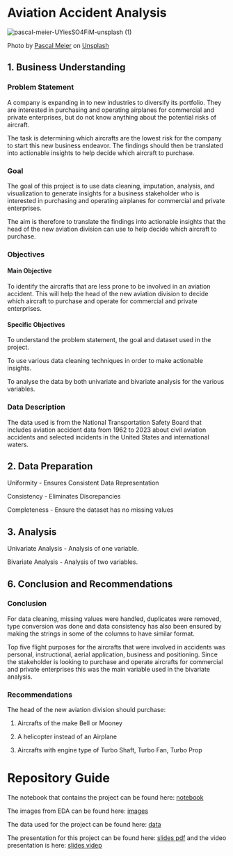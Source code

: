 # Aviation Accident Analysis

![pascal-meier-UYiesSO4FiM-unsplash (1)](https://github.com/Voste2024/Aviation-Accident-Analysis/assets/170268676/c41d2127-f486-4e81-a46a-a9cd980517d7)

Photo by <a href="https://unsplash.com/@zhpix?utm_content=creditCopyText&utm_medium=referral&utm_source=unsplash">Pascal Meier</a> on <a href="https://unsplash.com/photos/white-biplane-UYiesSO4FiM?utm_content=creditCopyText&utm_medium=referral&utm_source=unsplash">Unsplash</a>

## 1.  Business Understanding

### Problem Statement

A company is expanding in to new industries to diversify its portfolio. They are interested in purchasing and operating airplanes for commercial and private enterprises, but do not know anything about the potential risks of aircraft.

The task is determining which aircrafts are the lowest risk for the company to start this new business endeavor. The findings should then be translated into actionable insights to help decide which aircraft to purchase.


### Goal

The goal of this project is to use data cleaning, imputation, analysis, and visualization to generate insights for a business stakeholder who is interested in purchasing and operating airplanes for commercial and private enterprises.

The aim is therefore to translate the findings into actionable insights that the head of the new aviation division can use to help decide which aircraft to purchase.

### Objectives

#### Main Objective

To identify the aircrafts that are less prone to be involved in an aviation accident. This will help the head of the new aviation division to decide which aircraft to purchase and operate for commercial and private enterprises.

#### Specific Objectives

To understand the problem statement, the goal and dataset used in the project.

To use various data cleaning techniques in order to make actionable insights.

To analyse the data by both univariate and bivariate analysis for the various variables.

### Data Description

The data used is from the National Transportation Safety Board that includes aviation accident data from 1962 to 2023 about civil aviation accidents and selected incidents in the United States and international waters.
 
## 2. Data Preparation

Uniformity - Ensures Consistent Data Representation

Consistency - Eliminates Discrepancies

Completeness - Ensure the dataset has no missing values


## 3. Analysis

Univariate Analysis - Analysis of one variable.

Bivariate Analysis - Analysis of two variables.

 
## 6. Conclusion and Recommendations

### Conclusion

For data cleaning, missing values were handled, duplicates were removed, type conversion was done and data consistency has also been ensured by making the strings in some of the columns to have similar format.

Top five flight purposes for the aircrafts that were involved in accidents was personal, instructional, aerial application, business and positioning. Since the stakeholder is looking to purchase and operate aircrafts for commercial and private enterprises this was the main variable used in the bivariate analysis.

### Recommendations

The head of the new aviation division should purchase:

1. Aircrafts of the make Bell or Mooney

2. A helicopter instead of an Airplane

3. Aircrafts with engine type of Turbo Shaft, Turbo Fan, Turbo Prop
 
 # Repository Guide

The notebook that contains the project can be found here: <a href='https://github.com/Voste2024/Aviation-Accident-Analysis/blob/main/Aviation_Data.ipynb'>notebook</a>

The images from EDA can be found here: <a href='https://github.com/Voste2024/Aviation-Accident-Analysis/tree/main/Images'>images</a>

The data used for the project can be found here: <a href='https://github.com/Voste2024/Aviation-Accident-Analysis/blob/main/AviationData.csv'>data</a>

The presentation for this project can be found here: <a href='https://github.com/Voste2024/Aviation-Accident-Analysis/blob/main/Aviation%20Accident%20Analysis.pdf'>slides pdf</a> and the video presentation is here: <a href='https://github.com/Voste2024/Aviation-Accident-Analysis/blob/main/Aviation%20Accident%20Analysis.mp4'>slides videp</a>
